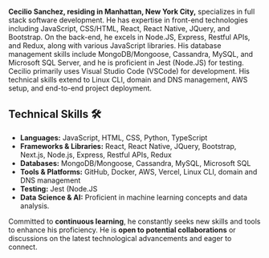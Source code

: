 <!--
**ceciliosanchez/ceciliosanchez** is a ✨ _special_ ✨ repository because its `README.md` (this file) appears on your GitHub profile.

Here are some ideas to get you started:

- 🔭 I’m currently working on ...
- 🌱 I’m currently learning ... Python
- 👯 I’m looking to collaborate on ...
- 🤔 I’m looking for help with ...
- 💬 Ask me about ...
- 📫 How to reach me: ...
- ⚡ Fun fact: ...
-->

**Cecilio Sanchez, residing in Manhattan, New York City,** specializes in full stack software development. He has expertise in front-end technologies including JavaScript, CSS/HTML, React, React Native, JQuery, and Bootstrap. On the back-end, he excels in Node.JS, Express, Restful APIs, and Redux, along with various JavaScript libraries. His database management skills include MongoDB/Mongoose, Cassandra, MySQL, and Microsoft SQL Server, and he is proficient in Jest (Node.JS) for testing.
Cecilio primarily uses Visual Studio Code (VSCode) for development. His technical skills extend to Linux CLI, domain and DNS management, AWS setup, and end-to-end project deployment. 

## Technical Skills 🛠️

- **Languages:** JavaScript, HTML, CSS, Python, TypeScript
- **Frameworks & Libraries:** React, React Native, JQuery, Bootstrap, Next.js, Node.js, Express, Restful APIs, Redux
- **Databases:** MongoDB/Mongoose, Cassandra, MySQL, Microsoft SQL
- **Tools & Platforms:** GitHub, Docker, AWS, Vercel, Linux CLI, domain and DNS management
- **Testing:** Jest (Node.JS
- **Data Science & AI:** Proficient in machine learning concepts and data analysis. 

Committed to **continuous learning**, he constantly seeks new skills and tools to enhance his proficiency. He is **open to potential collaborations** or discussions on the latest technological advancements and eager to connect.
